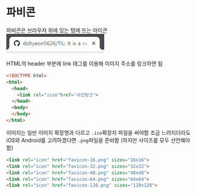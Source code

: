 # 파비콘

파비콘은 브라우저 위에 있는 탭에 뜨는 아이콘
![설명_파비콘](..\파비콘_2020_11_23\설명_파비콘.png)

HTML의 header 부분에 link 태그를 이용해 이미지 주소를 링크하면 됨

```html
<!DOCTYPE html>
<html>
  <head>
    <link rel="icon"href="사진링크">
  </head>
  <body>
  </body>
</html>
```

이미지는 일반 이미지 확장명과 다르고 `.ico`확장자 파일을 써야함
조금 느려지더라도 iOS와 Android를 고려하겠다면 `.png`파일을 준비함
(하지만 사이즈를 모두 선언해야 함)

```html
<link rel="icon" href="favicon-16.png" sizes="16x16">
<link rel="icon" href="favicon-32.png" sizes="32x32">
<link rel="icon" href="favicon-48.png" sizes="48x48">
<link rel="icon" href="favicon-64.png" sizes="64x64">
<link rel="icon" href="favicon-128.png" sizes="128x128">
```